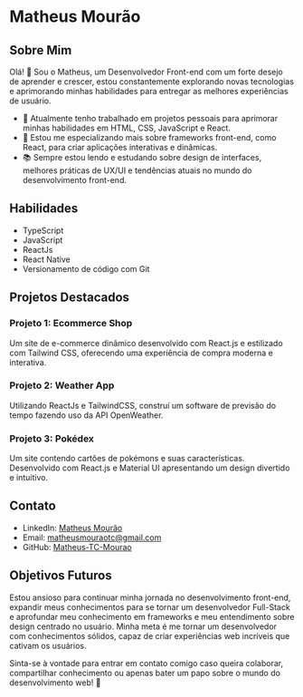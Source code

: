 # Matheus Mourão

## Sobre Mim
Olá! 👋 Sou o Matheus, um Desenvolvedor Front-end com um forte desejo de aprender e crescer, estou constantemente explorando novas tecnologias e aprimorando minhas habilidades para entregar as melhores experiências de usuário.

- 🔭 Atualmente tenho trabalhado em projetos pessoais para aprimorar minhas habilidades em HTML, CSS, JavaScript e React.
- 🌱 Estou me especializando mais sobre frameworks front-end, como React, para criar aplicações interativas e dinâmicas.
- 📚 Sempre estou lendo e estudando sobre design de interfaces, melhores práticas de UX/UI e tendências atuais no mundo do desenvolvimento front-end.

## Habilidades
- TypeScript
- JavaScript
- ReactJs
- React Native
- Versionamento de código com Git


## Projetos Destacados
### Projeto 1: Ecommerce Shop
Um site de e-commerce dinâmico desenvolvido com React.js e estilizado com Tailwind CSS, oferecendo uma experiência de compra moderna e interativa.

### Projeto 2: Weather App
Utilizando ReactJs e TailwindCSS, construí um software de previsão do tempo fazendo uso da API OpenWeather.

### Projeto 3: Pokédex
Um site contendo cartões de pokémons e suas características. Desenvolvido com React.js e Material UI apresentando um design divertido e intuitivo.

## Contato
- LinkedIn: [Matheus Mourão](https://www.linkedin.com/in/seuperfil/matheus-mour%C3%A3o-13a838208)
- Email: matheusmouraotc@gmail.com
- GitHub: [Matheus-TC-Mourao](https://github.com/Matheus-TC-Mourao)

## Objetivos Futuros
Estou ansioso para continuar minha jornada no desenvolvimento front-end, expandir meus conhecimentos para se tornar um desenvolvedor Full-Stack e aprofundar meu conhecimento em frameworks e meu entendimento sobre design centrado no usuário. Minha meta é me tornar um desenvolvedor com conhecimentos sólidos, capaz de criar experiências web incríveis que cativam os usuários.

Sinta-se à vontade para entrar em contato comigo caso queira colaborar, compartilhar conhecimento ou apenas bater um papo sobre o mundo do desenvolvimento web! 🚀
